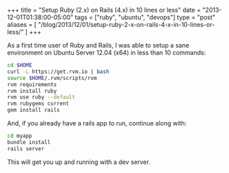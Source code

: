 +++
title = "Setup Ruby (2.x) on Rails (4.x) in 10 lines or less"
date = "2013-12-01T01:38:00-05:00"
tags = ["ruby", "ubuntu", "devops"]
type = "post"
aliases = [
    "/blog/2013/12/01/setup-ruby-2-x-on-rails-4-x-in-10-lines-or-less/"
]
+++
  
As a first time user of Ruby and Rails, I was able to setup a sane environment on Ubuntu Server 12.04 (x64) in less than 10 commands:<!--more-->
  
```bash
cd $HOME
curl -L https://get.rvm.io | bash
source $HOME/.rvm/scripts/rvm
rvm requirements
rvm install ruby
rvm use ruby --default
rvm rubygems current
gem install rails
```
  
And, if you already have a rails app to run, continue along with:  
  
```bash
cd myapp
bundle install
rails server
```
  
This will get you up and running with a dev server.  
